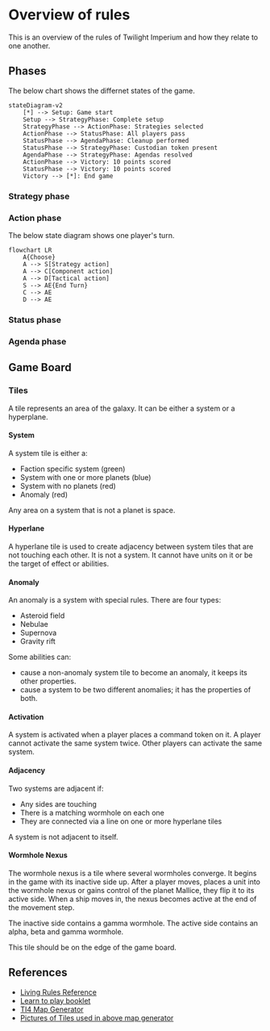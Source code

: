 # Overview of rules

This is an overview of the rules of Twilight Imperium and how they relate to one another.

## Phases

The below chart shows the differnet states of the game.

```mermaid
stateDiagram-v2
    [*] --> Setup: Game start
    Setup --> StrategyPhase: Complete setup
    StrategyPhase --> ActionPhase: Strategies selected
    ActionPhase --> StatusPhase: All players pass
    StatusPhase --> AgendaPhase: Cleanup performed
    StatusPhase --> StrategyPhase: Custodian token present
    AgendaPhase --> StrategyPhase: Agendas resolved
    ActionPhase --> Victory: 10 points scored
    StatusPhase --> Victory: 10 points scored
    Victory --> [*]: End game
```

### Strategy phase

### Action phase

The below state diagram shows one player's turn.

```mermaid
flowchart LR
    A{Choose}
    A --> S[Strategy action]
    A --> C[Component action]
    A --> D[Tactical action]
    S --> AE{End Turn}
    C --> AE
    D --> AE
```

### Status phase

### Agenda phase

## Game Board

### Tiles

A tile represents an area of the galaxy. It can be either a system or a hyperplane.

#### System

A system tile is either a:

- Faction specific system (green)
- System with one or more planets (blue)
- System with no planets (red)
- Anomaly (red)

Any area on a system that is not a planet is space.

#### Hyperlane

A hyperlane tile is used to create adjacency between system tiles that are not touching each other. It is not a system.
It cannot have units on it or be the target of effect or abilities.

#### Anomaly

An anomaly is a system with special rules. There are four types:

- Asteroid field
- Nebulae
- Supernova
- Gravity rift

Some abilities can:

- cause a non-anomaly system tile to become an anomaly, it keeps its other properties.
- cause a system to be two different anomalies; it has the properties of both.

#### Activation

A system is activated when a player places a command token on it. A player cannot activate the same system twice. Other
players can activate the same system.

#### Adjacency

Two systems are adjacent if:

- Any sides are touching
- There is a matching wormhole on each one
- They are connected via a line on one or more hyperlane tiles

A system is not adjacent to itself.

#### Wormhole Nexus

The wormhole nexus is a tile where several wormholes converge. It begins in the game with its inactive side up. After a
player moves, places a unit into the wormhole nexus or gains control of the planet Mallice, they flip it to its active
side. When a ship moves in, the nexus becomes active at the end of the movement step.

The inactive side contains a gamma wormhole. The active side contains an alpha, beta and gamma wormhole.

This tile should be on the edge of the game board.

## References

- [Living Rules Reference](https://images-cdn.fantasyflightgames.com/filer_public/51/55/51552c7f-c05c-445b-84bf-4b073456d008/ti10_pok_living_rules_reference_20_web.pdf)
- [Learn to play booklet](https://images-cdn.fantasyflightgames.com/filer_public/f3/c6/f3c66512-8e19-4f30-a0d4-d7d75701fd37/ti-k0289_learn_to_playcompressed.pdf)
- [TI4 Map Generator](https://keeganw.github.io/)
- [Pictures of Tiles used in above map generator](https://github.com/KeeganW/ti4/tree/master/public/tiles)
